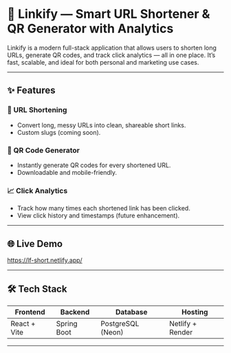 # 🔗 Linkify — Smart URL Shortener & QR Generator with Analytics

Linkify is a modern full-stack application that allows users to shorten long URLs, generate QR codes, and track click analytics — all in one place. It’s fast, scalable, and ideal for both personal and marketing use cases.

---

## ✨ Features

### 🔹 URL Shortening
- Convert long, messy URLs into clean, shareable short links.
- Custom slugs (coming soon).

### 🔸 QR Code Generator
- Instantly generate QR codes for every shortened URL.
- Downloadable and mobile-friendly.

### 📈 Click Analytics
- Track how many times each shortened link has been clicked.
- View click history and timestamps (future enhancement).

---

## 🌐 Live Demo
https://lf-short.netlify.app/

---

## 🛠️ Tech Stack

| Frontend     | Backend        | Database         | Hosting              |
|--------------|----------------|------------------|-----------------------|
| React + Vite | Spring Boot    | PostgreSQL (Neon) | Netlify + Render      |

---


